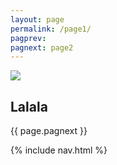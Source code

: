 ```yaml
---
layout: page
permalink: /page1/
pagprev: 
pagnext: page2
---
```


<img src="{{ site.baseurl }}/img/page1.jpg"/>

## Lalala

{{ page.pagnext }}

{% include nav.html %}
